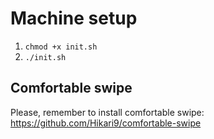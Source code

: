 # Machine setup

1. ```chmod +x init.sh```
2. ```./init.sh```

## Comfortable swipe

Please, remember to install comfortable swipe: https://github.com/Hikari9/comfortable-swipe